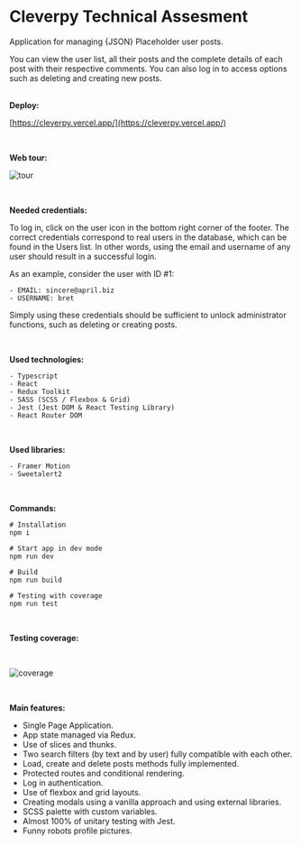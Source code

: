 # Cleverpy Technical Assesment

Application for managing {JSON} Placeholder user posts.

You can view the user list, all their posts and the complete details of each post with their respective comments. You can also log in to access options such as deleting and creating new posts.
<br/>
<br/>

**Deploy:**
<br/>

[https://cleverpy.vercel.app/](https://cleverpy.vercel.app/)

<br/>

**Web tour:**
<br/>

![tour](https://github.com/cleverpy-technical-test/frontend-sergio-mata/assets/104355739/1569e42c-9d20-467f-942f-f545debd35a8)

<br/>

**Needed credentials:**

To log in, click on the user icon in the bottom right corner of the footer. The correct credentials correspond to real users in the database, which can be found in the Users list. In other words, using the email and username of any user should result in a successful login.

As an example, consider the user with ID #1:

```
- EMAIL: sincere@april.biz
- USERNAME: bret
```

Simply using these credentials should be sufficient to unlock administrator functions, such as deleting or creating posts.

<br/>

**Used technologies:**

```
- Typescript
- React
- Redux Toolkit
- SASS (SCSS / Flexbox & Grid)
- Jest (Jest DOM & React Testing Library)
- React Router DOM
```

<br/>

**Used libraries:**

```
- Framer Motion
- Sweetalert2
```

<br/>

**Commands:**

```shell
# Installation
npm i

# Start app in dev mode
npm run dev

# Build
npm run build
```

```shell
# Testing with coverage
npm run test
```

<br/>

**Testing coverage:**

<br/>

![coverage](https://github.com/cleverpy-technical-test/frontend-sergio-mata/assets/104355739/6ad71c0d-7b4f-43b9-a88a-68fa2516e681)

<br/>

**Main features:**

- Single Page Application.
- App state managed via Redux.
- Use of slices and thunks.
- Two search filters (by text and by user) fully compatible with each other.
- Load, create and delete posts methods fully implemented.
- Protected routes and conditional rendering.
- Log in authentication.
- Use of flexbox and grid layouts.
- Creating modals using a vanilla approach and using external libraries.
- SCSS palette with custom variables.
- Almost 100% of unitary testing with Jest.
- Funny robots profile pictures.

